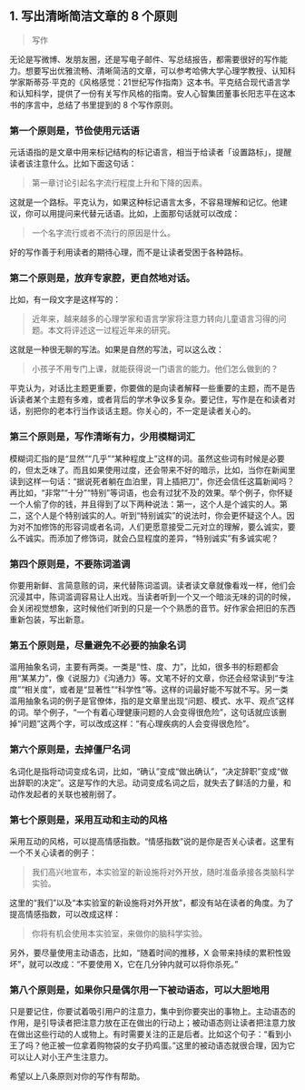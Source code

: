 ## 1. 写出清晰简洁文章的 8 个原则

> 写作

无论是写微博、发朋友圈，还是写电子邮件、写总结报告，都需要很好的写作能力。想要写出优雅流畅、清晰简洁的文章，可以参考哈佛大学心理学教授、认知科学家斯蒂芬·平克的《风格感觉：21世纪写作指南》这本书。平克结合现代语言学和认知科学，提供了一份有关写作风格的指南。安人心智集团董事长阳志平在这本书的序言中，总结了书里提到的 8 个写作原则。

### 第一个原则是，节俭使用元话语

元话语指的是文章中用来标记结构的标记语言，相当于给读者「设置路标」，提醒读者该注意什么。比如下面这句话：

> 第一章讨论引起名字流行程度上升和下降的因素。

这就是一个路标。平克认为，如果这种标记语言太多，不容易理解和记忆。他建议，你可以用提问来代替元话语。比如，上面那句话就可以改成：

> 一个名字流行或者不流行的原因是什么。

好的写作善于利用读者的期待心理，而不是让读者受困于各种路标。

### 第二个原则是，放弃专家腔，更自然地对话。

比如，有一段文字是这样写的：

> 近年来，越来越多的心理学家和语言学家将注意力转向儿童语言习得的问题。本文将评述这一过程近年来的研究。

这就是一种很无聊的写法。如果是自然的写法，可以这么改：

> 小孩子不用专门上课，就能获得说一门语言的能力。他们怎么做到的？

平克认为，对话比主题更重要，你要做的是向读者解释一些重要的主题，而不是告诉读者某个主题有多难，或者背后的学术争议多复杂。要记住，写作是在和读者对话，别把你的老本行当作谈话主题。你关心的，不一定是读者关心的。

### 第三个原则是，写作清晰有力，少用模糊词汇

模糊词汇指的是“显然”“几乎”“某种程度上”这样的词。虽然这些词有时候是必要的，但太乏味了。而且如果使用过度，还会带来不好的暗示，比如，当你在新闻里读到这样一句话：“据说死者躺在血泊里，背上插把刀”，你还会信任这篇新闻吗？再比如，“非常”“十分”“特别”等词语，也会有过犹不及的效果。举个例子，你怀疑一个人偷了你的钱，并且得到了以下两种说法：第一，这个人是个诚实的人。第二，这个人是个特别诚实的人。听到“特别诚实”的说法时，你会更怀疑这个人。因为对不加修饰的形容词或者名词，人们更愿意接受二元对立的理解，要么诚实，要么不诚实。而添加了修饰词，就会凸显程度的差异，“特别诚实”有多诚实呢？

### 第四个原则是，不要陈词滥调

你要用新鲜、言简意赅的词，来代替陈词滥调。读者读文章就像看戏一样，他们会沉浸其中，陈词滥调容易让人出戏。当读者听到一个又一个暗淡无味的词的时候，会关闭视觉想象，这时候他们听到的只是一个个熟悉的音节。好作家会把旧的东西重新包装，写出新意。

### 第五个原则是，尽量避免不必要的抽象名词

滥用抽象名词，主要有两类。一类是“性、度、力”，比如，很多书的标题都会用“某某力”，像《说服力》《沟通力》等。文笔不好的文章，你还会经常读到“专注度”“相关度”，或者是“显著性”“科学性”等。这样的词最好能不写就不写。另一类滥用抽象名词的例子是官僚体，指的是文章里出现“问题、模式、水平、观点”这样的词。举个例子，“一个有着心理健康问题的人会变得很危险”，这句话就应该删掉“问题”这两个字，可以改成这样：“有心理疾病的人会变得很危险”。

### 第六个原则是，去掉僵尸名词

名词化是指将动词变成名词，比如，“确认”变成“做出确认”，“决定辞职”变成“做出辞职的决定”。这是写作的大忌。动词变成名词之后，就失去了鲜活的力量，和动作发起者的关联也被削弱了。

### 第七个原则是，采用互动和主动的风格

采用互动的风格，可以提高情感指数。“情感指数”说的是你是否关心读者。这里有一个不关心读者的例子：

> 我们高兴地宣布，本实验室的新设施将对外开放，随时准备承接各类脑科学实验。

这里的“我们”以及“本实验室的新设施将对外开放”，都没有站在读者的角度。为了提高情感指数，可以改成这样：

> 你将有机会使用本实验室，来做你的脑科学实验。

另外，要尽量使用主动语态，比如，“随着时间的推移，X 会带来持续的累积性毁坏”，就可以改成：“不要使用 X，它在几分钟内就可以将你杀死。”

### 第八个原则是，如果你只是偶尔用一下被动语态，可以大胆地用

只是要记住，你要试着吸引用户的注意力，集中到你要突出的事物上。主动语态的作用，是引导读者把注意力放在正在做出的行动上；被动语态则让读者把注意力放在做出这些行动的人或物上。有时需要关注的正是后者。比如这个句子：“看到小王了吗？他正被一位拿着购物袋的女子扔鸡蛋。”这里的被动语态就很合理，因为它可以让人对小王产生注意力。

希望以上八条原则对你的写作有帮助。
